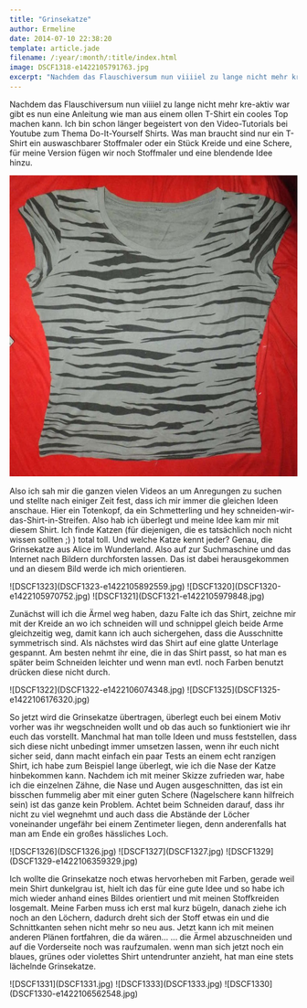 ```yaml
---
title: "Grinsekatze"
author: Ermeline
date: 2014-07-10 22:38:20
template: article.jade
filename: /:year/:month/:title/index.html
image: DSCF1318-e1422105791763.jpg
excerpt: "Nachdem das Flauschiversum nun viiiiel zu lange nicht mehr kre-aktiv war gibt es nun eine Anleitung wie man aus einem ollen T-Shirt ein cooles Top machen kann."
---
```


Nachdem das Flauschiversum nun viiiiel zu lange nicht mehr kre-aktiv war
gibt es nun eine Anleitung wie man aus einem ollen T-Shirt ein cooles
Top machen kann. Ich bin schon länger begeistert von den Video-Tutorials
bei Youtube zum Thema Do-It-Yourself Shirts. Was man braucht sind nur
ein T-Shirt ein auswaschbarer Stoffmaler oder ein Stück Kreide und eine
Schere, für meine Version fügen wir noch Stoffmaler und eine blendende
Idee hinzu.

![DSCF1318](DSCF1318-e1422105791763.jpg)

Also ich sah mir die ganzen vielen Videos an um Anregungen zu suchen und
stellte nach einiger Zeit fest, dass ich mir immer die gleichen Ideen
anschaue. Hier ein Totenkopf, da ein Schmetterling und hey
schneiden-wir-das-Shirt-in-Streifen. Also hab ich überlegt und meine
Idee kam mir mit diesem Shirt. Ich finde Katzen (für diejenigen, die es
tatsächlich noch nicht wissen sollten ;) ) total toll. Und welche Katze
kennt jeder? Genau, die Grinsekatze aus Alice im Wunderland. Also auf
zur Suchmaschine und das Internet nach Bildern durchforsten lassen. Das
ist dabei herausgekommen und an diesem Bild werde ich mich orientieren.

<div id='slides' class='slideshow'>
![DSCF1323](DSCF1323-e1422105892559.jpg)
![DSCF1320](DSCF1320-e1422105970752.jpg)
![DSCF1321](DSCF1321-e1422105979848.jpg)
</div>

Zunächst will ich die Ärmel weg haben, dazu Falte ich das Shirt, zeichne
mir mit der Kreide an wo ich schneiden will und schnippel gleich beide
Arme gleichzeitig weg, damit kann ich auch sichergehen, dass die
Ausschnitte symmetrisch sind. Als nächstes wird das Shirt auf eine
glatte Unterlage gespannt. Am besten nehmt ihr eine, die in das Shirt
passt, so hat man es später beim Schneiden leichter und wenn man evtl.
noch Farben benutzt drücken diese nicht durch.

<div id='slides' class='slideshow'>
![DSCF1322](DSCF1322-e1422106074348.jpg)
![DSCF1325](DSCF1325-e1422106176320.jpg)
</div>

So jetzt wird die Grinsekatze übertragen, überlegt euch bei einem Motiv
vorher was ihr wegschneiden wollt und ob das auch so funktioniert wie
ihr euch das vorstellt. Manchmal hat man tolle Ideen und muss
feststellen, dass sich diese nicht unbedingt immer umsetzen lassen, wenn
ihr euch nicht sicher seid, dann macht einfach ein paar Tests an einem
echt ranzigen Shirt, ich habe zum Beispiel lange überlegt, wie ich die
Nase der Katze hinbekommen kann. Nachdem ich mit meiner Skizze zufrieden
war, habe ich die einzelnen Zähne, die Nase und Augen ausgeschnitten,
das ist ein bisschen fummelig aber mit einer guten Schere (Nagelschere
kann hilfreich sein) ist das ganze kein Problem. Achtet beim Schneiden
darauf, dass ihr nicht zu viel wegnehmt und auch dass die Abstände der
Löcher voneinander ungefähr bei einem Zentimeter liegen, denn
anderenfalls hat man am Ende ein großes hässliches Loch.

<div id='slides' class='slideshow'>
![DSCF1326](DSCF1326.jpg)
![DSCF1327](DSCF1327.jpg)
![DSCF1329](DSCF1329-e1422106359329.jpg)
</div>

Ich wollte die Grinsekatze noch etwas hervorheben mit Farben, gerade
weil mein Shirt dunkelgrau ist, hielt ich das für eine gute Idee und so
habe ich mich wieder anhand eines Bildes orientiert und mit meinen
Stoffkreiden losgemalt. Meine Farben muss ich erst mal kurz bügeln,
danach ziehe ich noch an den Löchern, dadurch dreht sich der Stoff etwas
ein und die Schnittkanten sehen nicht mehr so neu aus. Jetzt kann ich
mit meinen anderen Plänen fortfahren, die da wären... ... die Ärmel
abzuschneiden und auf die Vorderseite noch was raufzumalen. wenn man
sich jetzt noch ein blaues, grünes oder violettes Shirt untendrunter
anzieht, hat man eine stets lächelnde Grinsekatze.

<div id='slides' class='slideshow'>
![DSCF1331](DSCF1331.jpg)
![DSCF1333](DSCF1333.jpg)
![DSCF1330](DSCF1330-e1422106562548.jpg)
</div>
